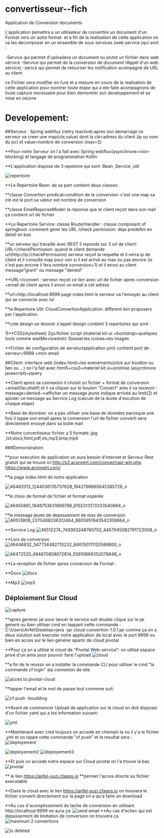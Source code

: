 # convertisseur--fich
Application de Conversion documents 

L'application pemettra a un utilisateur de convertire un document d'un Format vers un autre format. et a fin de la realisation de cette application on va les decomposer en un ensemble de sous services (web service )qui sont :

-Service qui permet d'uploadera un document ou plutot un fichier dans web service
-Service qui permet de la conversion de document (Appél d'un web service)
-serice qui permet de retourner les notification acompagné de URL au client

ce Fichier sera modifier en fure et a mesure en cours de la realisation de cette application pour montrer toute etape qui a ete faite acompagnons de toute capture necessaire pour bien demontrer son developpement et sa mise en oeuvre 

# Developement:

##Serveur : Spring webflux (netry reactive):apres son demarrage ce serveur va creer une map(cle,value) dont la clé=adress du client (ip ou nom du pc) et value=nombre de conversion (max=2)

 **Pour notre Serveur on l'a fait avec Spring webflux(asynchrone+nion-blocking) et langage de programmation Kotlin

**L'application dispose de 3 repetoire qui sont :Bean ,Service ,util

![repertoire](https://user-images.githubusercontent.com/25961912/48957708-29d25c00-ef0f-11e8-809b-12fd670b5e07.PNG)

**Le Repertoire Bean:
de sa part contient deux classes:

**classe Convertion predicat:condition de la conversion :c'est une map sa clé est le port sa valeur est nombre de conversion

**classe EmailReponseModel: la réponse que le client reçoit dans son mail ça contient url de fichier

**Le Repertoire Service:
classe RouterHandler : classe composant of springboot :comment gerer les URL
/check permission :deja predefini en detail en bas 


**un serveur qui travaille avec REST il reponds sur 3 url de client:
URL=/checkPermission :quand le client demande url(http://ip:/checkPermission) serveur reçoit la requette et il verra ip de client et il consulte map pour voir si il est arrivé au max ou pas encore (si c'est pas encore il fera nombre conversion+1) et il envoi au client message"grant" ou message "denied"

**URL=/convert : serveur reçoit ce lien avec url de fichier apres conversion +email de client apres il envoi un email a cet adress

**url=http://localhost:9999 page index.html le serveur va l'envoyer au client qui se connecte avec lui

**le Repertoire Util: 
CloudConvertionApplication: different lien proposers par l'application 


**coté design un dossier s'appel design contient 3 repertoires qui sont :

1)**CSS(stylesheet)
2)js:fichier script (material kit-ui +bootstrap+quelques tools comme waitMe+toaststr)
3)asset:les icones+les images

**Fichier de configuration de serveur(application.yml) contient port de serveur=9999 +mon email

##Client: interface web (index.html)+les evenements(click sur boutton ou lien ou ...)
on l'a fait avec html5+css3+materiel kit ui+promise (asycnhrone javascript)+jquery

**Client apres sa connexion il choisit un fichier  + format de conversion +email(facultatif) et il va cliquer sur le bouton "Convert" ares il va recevoir :
message=denied-->afficher un message jeune indique arrivéé au limit(2) et ajouter ce message au Service Log (calcule de la durée d'excution de chaque etape)

**Base de données: on a pas utiliser une base de données parceque une fois il tappe son email apres la conversion l'url de fichier converti sera directement envoyé dans sa boite mail

**Notre convertisseur fichier a 5 formats :jpg ,txt;docx,html,pdf,xls,mp3,bmp,mp4


###Demonstration:

**pour execution de application on aura besoin d'internet et Serveur  Rest gratuit qui se trouve ici http://s2.aconvert.com/convert/api-win.php 
https://www.aconvert.com/

**la page index.html de notre application

![46482013_1244036135737628_1942796965645385728_n](https://user-images.githubusercontent.com/25961912/48727985-920bff80-ebe8-11e8-838e-291fce547b09.jpg)

**le choix de format de fichier et format espérée

![46450881_1848753631889796_9155313173333540864_n](https://user-images.githubusercontent.com/25961912/48728109-e7481100-ebe8-11e8-965b-767ce3713505.jpg)

**le message jeune de depassement de max de conversion 
![46513909_2370488336312464_8805951943542308864_n](https://user-images.githubusercontent.com/25961912/48728172-0e9ede00-ebe9-11e8-9ca8-4c8c0f27aa19.jpg)

**Service Log
![46512274_749363248760702_4457945082791723008_n](https://user-images.githubusercontent.com/25961912/48728238-460d8a80-ebe9-11e8-8ee9-1df92e157433.jpg)

**Lors de conversion
![46446932_347734482710232_846150111120588800_n](https://user-images.githubusercontent.com/25961912/48728287-66d5e000-ebe9-11e8-87c1-849843b5e1fa.jpg)

![46472520_484870858672814_55910866352078848_n](https://user-images.githubusercontent.com/25961912/48728343-8bca5300-ebe9-11e8-8f0e-2c9e7e09682d.jpg)

**La reception de fichier apres conversion de Format :

**Docx
![docx](https://user-images.githubusercontent.com/25961912/48728823-e6b07a00-ebea-11e8-8864-1acbd931e312.png)

**Mp3
![mp3](https://user-images.githubusercontent.com/25961912/48728905-2a0ae880-ebeb-11e8-8d89-2b3d1b0d09b5.png)

## Déploiement Sur Cloud 

![capture](https://user-images.githubusercontent.com/25961912/48957092-73b94300-ef0b-11e8-822b-ac30124b904f.PNG)

**apres generer jar pour lancer le service soit double clique sur le jar generé ou bien utiliser cmd en tappant cette commande :
C:\Users\Anfel\Desktop>java -jar cloud-convertion-1.0.1.jar
comme ça on a deux solution soit executer notre application de local avec le port 9999 ou bien en acces sur le lien générer apartir de cloud pivotal


**Pour ça on a utilisé le cloud de "Pivotal Web-service": on utilisé espace privé d'un amis pour pouvoir faire l'upload
![cloud](https://user-images.githubusercontent.com/25961912/48956846-1cff3980-ef0a-11e8-9eb2-a659b6d406e5.png)


**a fin de le reussir on a installer la commande CLI pour utiliser le cmd "la commande cf login" ala connexion de site 

![acces to pivotal-cloud](https://user-images.githubusercontent.com/25961912/48956935-88490b80-ef0a-11e8-8136-8e642f919fda.png)

**tapper l'email et le mot de passe tout commme suit:

![cf push -bouilding](https://user-images.githubusercontent.com/25961912/48956995-dd851d00-ef0a-11e8-889d-7d1607bc8835.png)

**Avant de commencer Upload de application sur le cloud on doit disposer d'un fichier yaml qui a les information suivant:

![yml](https://user-images.githubusercontent.com/25961912/48957241-46b96000-ef0c-11e8-82b8-2198c49b5348.png)

**Maintenant avec cmd toujours on accede en chemain la ou il y'a le fichier .yml et on tappe cette commande "cf push" et le resultat sera :
![deployement](https://user-images.githubusercontent.com/25961912/48957304-9861ea80-ef0c-11e8-81dc-05fbbc9f6ca1.png)

![deployement2](https://user-images.githubusercontent.com/25961912/48957317-b2033200-ef0c-11e8-8fb6-2858145d86da.png)
![deployement3](https://user-images.githubusercontent.com/25961912/48957343-e545c100-ef0c-11e8-894b-347ff5e0ad1a.png)

**Et puis on accede notre espace sur Cloud pivotal on l'a trouve la bas 
![pivotal](https://user-images.githubusercontent.com/25961912/48957386-35bd1e80-ef0d-11e8-81e5-af8bd1e8d634.png)

** le lien 
https://anfel-suzi.cfapps.io
 **permet l'acces directe au fichier executable 
 
 **Dans le cloud avec le lien https://anfel-suzi.cfapps.io on trouvera le fichier converti directement sur la page on a qu'a faire un download 
 
 **Au cas d'acomplissement de tache de conversion en utilisant http://localhost:9999 on aura ça:
 ![send email](https://user-images.githubusercontent.com/25961912/48958764-28586200-ef16-11e8-9428-ded1c20bc481.png)
**Au cas d'echec qui est depassement de limitation de conversion on trouvera ça
![maximum 2 convertions](https://user-images.githubusercontent.com/25961912/48958819-6fdeee00-ef16-11e8-949a-4b0cf503e807.png)


![is deleted](https://user-images.githubusercontent.com/25961912/48958839-884f0880-ef16-11e8-81ea-e74efaf2a0ed.png)
















